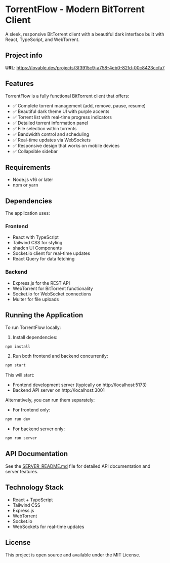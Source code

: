 
# TorrentFlow - Modern BitTorrent Client

A sleek, responsive BitTorrent client with a beautiful dark interface built with React, TypeScript, and WebTorrent.

## Project info

**URL**: https://lovable.dev/projects/3f3915c9-a758-4eb0-82fd-00c8423ccfa7

## Features

TorrentFlow is a fully functional BitTorrent client that offers:

- ✅ Complete torrent management (add, remove, pause, resume)
- ✅ Beautiful dark theme UI with purple accents
- ✅ Torrent list with real-time progress indicators
- ✅ Detailed torrent information panel
- ✅ File selection within torrents
- ✅ Bandwidth control and scheduling
- ✅ Real-time updates via WebSockets
- ✅ Responsive design that works on mobile devices
- ✅ Collapsible sidebar

## Requirements

- Node.js v16 or later
- npm or yarn

## Dependencies

The application uses:

### Frontend
- React with TypeScript
- Tailwind CSS for styling
- shadcn UI Components
- Socket.io client for real-time updates
- React Query for data fetching

### Backend
- Express.js for the REST API
- WebTorrent for BitTorrent functionality
- Socket.io for WebSocket connections
- Multer for file uploads

## Running the Application

To run TorrentFlow locally:

1. Install dependencies:
```bash
npm install
```

2. Run both frontend and backend concurrently:
```bash
npm start
```

This will start:
- Frontend development server (typically on http://localhost:5173)
- Backend API server on http://localhost:3001

Alternatively, you can run them separately:

- For frontend only:
```bash
npm run dev
```

- For backend server only:
```bash
npm run server
```

## API Documentation

See the [SERVER_README.md](SERVER_README.md) file for detailed API documentation and server features.

## Technology Stack

- React + TypeScript
- Tailwind CSS
- Express.js
- WebTorrent
- Socket.io
- WebSockets for real-time updates

## License

This project is open source and available under the MIT License.
